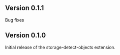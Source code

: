 ## Version 0.1.1

Bug fixes

## Version 0.1.0

Initial release of the storage-detect-objects extension.
